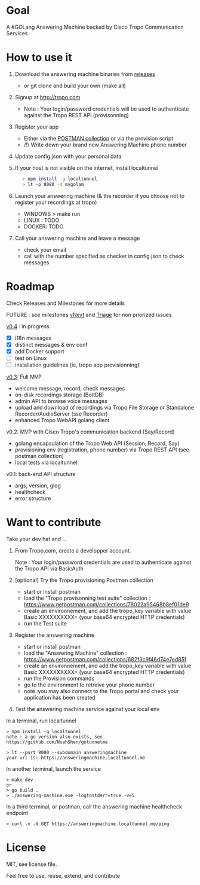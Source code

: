 # Goal

A #GOLang Answering Machine backed by Cisco Tropo Communication Services 


# How to use it

1. Download the answering machine binaries from [releases](https://github.com/ObjectIsAdvantag/answering-machine/releases)
   - or git clone and build your own (make all)

2. Signup at http://tropo.com
   - Note : Your login/password credentials will be used to authenticate against the Tropo REST API (provisonning) 

3. Register your app
   - Either via the [POSTMAN collection](https://www.getpostman.com/collections/682f3c9f46d74e7ed85f) or via the provision script
   - /!\ Write down your brand new Answering Machine phone number

4. Update config.json with your personal data


5. If your host is not visible on the internet, install localtunnel

``` bash
      > npm install -g localtunnel
      > lt -p 8080 -d mygolam
```

6. Launch your answering machine (& the recorder if you choose not to register your recordings at tropo)
   - WINDOWS > make run
   - LINUX : TODO
   - DOCKER: TODO


7. Call your answering machine and leave a message
   - check your email
   - call with the number specified as checker in config.json to check messages

   

# Roadmap

Check Releases and Milestones for more details

FUTURE : see milestones [vNext](https://github.com/ObjectIsAdvantag/answering-machine/milestones/vNext) and [Triage](https://github.com/ObjectIsAdvantag/answering-machine/milestones/Triage) for non priorized issues

[v0.4](https://github.com/ObjectIsAdvantag/answering-machine/milestones/v0.4) : in progress
   - [x] i18n messages
   - [x] distinct messages & env conf
   - [x] add Docker support
   - [ ] test on Linux
   - [ ] installation guidelines (ie, tropo app provisionning)
   
[v0.3](https://github.com/ObjectIsAdvantag/answering-machine/milestones/v0.3): Full MVP
   - welcome message, record, check messages
   - on-disk recordings storage (BoltDB)
   - admin API to browse voice messages
   - upload and download of recordings via Tropo File Storage or Standalone Recorder/AudioServer (sse Recorder)
   - enhanced Tropo WebAPI golang client
    
v0.2: MVP with Cisco Tropo's communication backend (Say/Record)
   - golang encapsulation of the Tropo Web API (Session, Record, Say)  
   - provisioning env (registration, phone number) via Tropo REST API (see postman collection)
   - local tests via localtunnel 
   
v0.1: back-end API structure
   - args, version, glog
   - healthcheck
   - error structure
      

# Want to contribute 

Take your dev hat and ...

1. From Tropo.com, create a developper account.

   Note : Your login/password credentials are used to authenticate against the Tropo API via BasicAuth
   
2. [optional] Try the Tropo provisioning Postman collection

   - start or install postman
   - load the "Tropo provisonning test suite" collection : https://www.getpostman.com/collections/78022a95468b8ef01de9
   - create an environnement, and add the tropo_key variable with value Basic XXXXXXXXXX= (your base64 encrypted HTTP credentials)
   - run the Test suite
   
3. Register the answering machine

   - start or install postman
   - load the "Answering Machine" collection : https://www.getpostman.com/collections/682f3c9f46d74e7ed85f
   - create an environnement, and add the tropo_key variable with value Basic XXXXXXXXXX= (your base64 encrypted HTTP credentials)
   - run the Provision commands
   - go to the environment to retreive your phone number
   - note :you may also connect to the Tropo portal and check your application has been created

4. Test the answering machine service against your local env 

In a terminal, run localtunnel

```
> npm install -g localtunnel
note : a go version also exists, see https://github.com/NoahShen/gotunnelme

> lt --port 8080 --subdomain answeringmachine
your url is: https://answeringmachine.localtunnel.me
```

In another terminal, launch the service 
```
> make dev 
or
> go build .
> ./answering-machine.exe -logtostderr=true -v=5
```

In a third terminal, or postman, call the answering machine healthcheck endpoint
```
> curl -v -X GET https://answeringmachine.localtunnel.me/ping
```


# License

MIT, see license file.

Feel free to use, reuse, extend, and contribute



